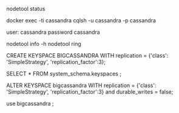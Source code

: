  nodetool status

docker exec -ti cassandra cqlsh <ip> <port> -u cassandra -p cassandra


 user: cassandra password cassandra



nodetool info -h <ip>
nodetool ring



CREATE KEYSPACE BIGCASSANDRA WITH replication = {'class': 'SimpleStrategy', 'replication_factor':3};

SELECT * FROM system_schema.keyspaces ;

ALTER KEYSPACE bigcassandra WITH replication = {'class': 'SimpleStrategy', 'replication_factor':3} and durable_writes = false;

use bigcassandra ;